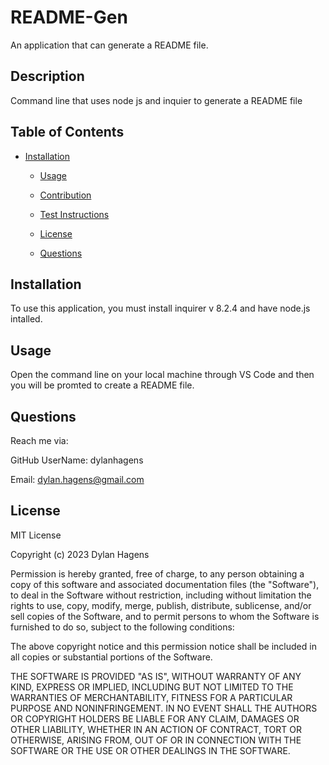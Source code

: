 # README-Gen

An application that can generate a README file. 

## Description 

Command line that uses node js and inquier to generate a README file

## Table of Contents
- [Installation](#installation)

    - [Usage](#usage)

    - [Contribution](#contribution)

    - [Test Instructions](#test)

    - [License](#license)

    - [Questions](#questions)

## Installation

To use this application, you must install inquirer v 8.2.4 and have node.js intalled.

## Usage

Open the command line on your local machine through VS Code and then you will be promted to create a README file.

## Questions

Reach me via:

GitHub UserName: dylanhagens

Email: dylan.hagens@gmail.com

## License

MIT License

Copyright (c) 2023 Dylan Hagens

Permission is hereby granted, free of charge, to any person obtaining a copy
of this software and associated documentation files (the "Software"), to deal
in the Software without restriction, including without limitation the rights
to use, copy, modify, merge, publish, distribute, sublicense, and/or sell
copies of the Software, and to permit persons to whom the Software is
furnished to do so, subject to the following conditions:

The above copyright notice and this permission notice shall be included in all
copies or substantial portions of the Software.

THE SOFTWARE IS PROVIDED "AS IS", WITHOUT WARRANTY OF ANY KIND, EXPRESS OR
IMPLIED, INCLUDING BUT NOT LIMITED TO THE WARRANTIES OF MERCHANTABILITY,
FITNESS FOR A PARTICULAR PURPOSE AND NONINFRINGEMENT. IN NO EVENT SHALL THE
AUTHORS OR COPYRIGHT HOLDERS BE LIABLE FOR ANY CLAIM, DAMAGES OR OTHER
LIABILITY, WHETHER IN AN ACTION OF CONTRACT, TORT OR OTHERWISE, ARISING FROM,
OUT OF OR IN CONNECTION WITH THE SOFTWARE OR THE USE OR OTHER DEALINGS IN THE
SOFTWARE.